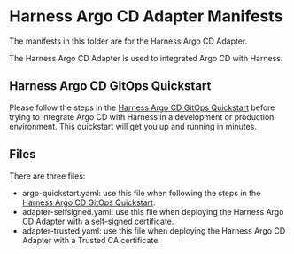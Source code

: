 # Harness Argo CD Adapter Manifests

The manifests in this folder are for the Harness Argo CD Adapter.

The Harness Argo CD Adapter is used to integrated Argo CD with Harness.

## Harness Argo CD GitOps Quickstart

Please follow the steps in the [Harness Argo CD GitOps Quickstart](https://ngdocs.harness.io/article/ptlvh7c6z2) before trying to integrate Argo CD with Harness in a development or production environment. This quickstart will get you up and running in minutes.

## Files

There are three files:

- argo-quickstart.yaml: use this file when following the steps in the [Harness Argo CD GitOps Quickstart](https://ngdocs.harness.io/article/ptlvh7c6z2).
- adapter-selfsigned.yaml: use this file when deploying the Harness Argo CD Adapter with a self-signed certificate.
- adapter-trusted.yaml: use this file when deploying the Harness Argo CD Adapter with a Trusted CA certificate.
